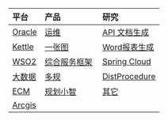 |平台  |产品|研究|
|:------|:----|:---|
|[Oracle](./oracle)|[运维](./运维系统)|[API 文档生成](./api文档生成)|
|[Kettle](./kettle)|[一张图](./一张图)|[Word报表生成](./word报表生成)|
|[WSO2](./WSO2)| [综合服务框架](./dus)  |[Spring Cloud](./spring-cloud-sample)|
|[大数据]()| [多规]()  |[DistProcedure](./others/distprocedure)|
|[ECM]()| [规划小智]()  |[其它](./others)|
|[Arcgis](./arcgis)| ||

